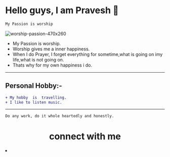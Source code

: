 # Hello guys, I am Pravesh 👋
```sh
My Passion is worship
```


![worship-passion-470x260](https://user-images.githubusercontent.com/82143446/114275201-3a7fc000-9a3f-11eb-8262-f7afb88738d0.jpg)


- My Passion is worship. 
- Worship gives me a inner happiness.
- When I do Prayer, I forget everything for sometime,what is going on imy life,what is not going on.
- Thats why for my own happiness i do.
--------



## Personal Hobby:-
```diff
+ My hobby  is  travelling.
+ I like to listen music.
```
------------

```sh
Do any work, do it whole heartedly and honestly.
```

 <h1 align=center> connect with me </h1>
 
 <li><a class="icon-facebook social-button color" href="http://facebook.com/username"></a></li>
